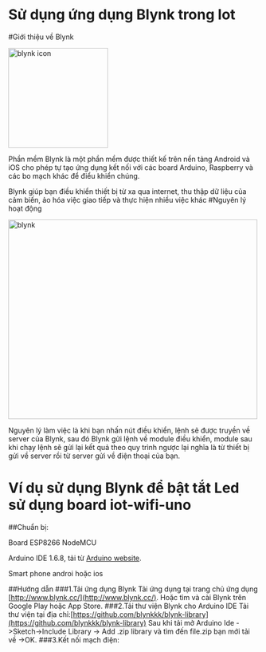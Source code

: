 # Sử dụng ứng dụng Blynk trong Iot
#Giới thiệu về Blynk

<img src="../images/blynk/blynk1.jpg" width="200" height="200" border="0" alt="blynk icon">

Phần mềm Blynk là một phần mềm được thiết kế trên nền tảng Android và iOS cho phép
 tự tạo ứng dụng kết nối với các board Arduino, Raspberry và các bo mạch khác để điểu khiển chúng.

Blynk giúp bạn điều khiển thiết bị từ xa qua internet, thu thập dữ liệu của cảm biến, ảo hóa việc giao tiếp và thực hiện nhiều việc khác
#Nguyên lý hoạt động

<img src="../images/blynk/blynk2.png" width="500" height="400" border="0" alt="blynk">

Nguyên lý làm việc là khi bạn nhấn nút điều khiển, lệnh sẽ được truyền về server của Blynk, sau đó Blynk gửi lệnh về module điều khiển, module sau khi chạy lệnh sẽ gửi lại kết quả theo quy trình ngược lại nghĩa là từ thiết bị gửi về server rồi từ server gửi về điện thoại của bạn.

# Ví dụ sử dụng Blynk để bật tắt Led sử dụng board iot-wifi-uno

##Chuẩn bị:

Board ESP8266 NodeMCU


Arduino IDE 1.6.8, tải từ [Arduino website](https://www.arduino.cc/en/Main/OldSoftwareReleases#previous).

Smart phone androi hoặc ios

##Hướng dẫn
###1.Tải ứng dụng Blynk
Tải ứng dụng tại trang chủ ứng dụng [http://www.blynk.cc/](http://www.blynk.cc/). Hoặc tìm và cài Blynk trên Google Play hoặc App Store.
###2.Tải thư viện Blynk cho Arduino IDE
Tải thư viện tại địa chỉ:[https://github.com/blynkkk/blynk-library](https://github.com/blynkkk/blynk-library)
Sau khi tải mở Arduino Ide ->Sketch->Include Library -> Add .zip library và tìm đến file.zip bạn mới tải về ->OK.
###3.Kết nối mạch điện:



